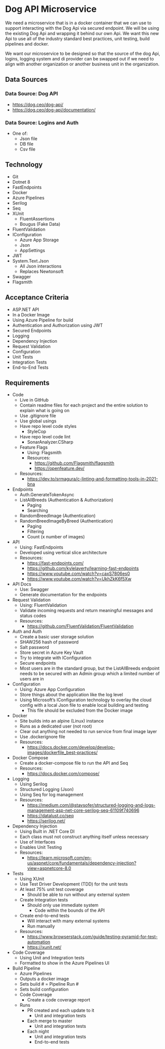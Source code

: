 # Dog API Microservice 

We need a microservice that is in a docker container that we can use to support interacting with the Dog Api via secured endpoint. We will be using the existing Dog Api and wrapping it behind our own Api. We want this new Api to use all of the industry standard best practices, unit testing, build pipelines and docker. 

We want our microservice to be designed so that the source of the dog Api, logins, logging system and di provider can be swapped out if we need to align with another organization or another business unit in the organization. 

## Data Sources
### Data Source: Dog API 

* https://dog.ceo/dog-api/ 
* https://dog.ceo/dog-api/documentation/ 

### Data Source: Logins and Auth 

* One of:
    * Json file 
    * DB file 
    * Csv file 

## Technology 

* Git 
* Dotnet 8
* FastEndpoints
* Docker 
* Azure Pipelines 
* Serilog 
* Seq
* XUnit 
    * FluentAssertions 
    * Bougus (Fake Data) 
* FluentValidation 
* IConfiguration 
    * Azure App Storage  
    * Json 
    * AppSettings 
* JWT 
* System.Text.Json 
    * All Json interactions 
    * Replaces Newtonsoft 
* Swagger 
* Flagsmith

## Acceptance Criteria 
* ASP.NET API 
* In a Docker Image 
* Using Azure Pipeline for build 
* Authentication and Authorization using JWT 
* Secured Endpoints 
* Logging 
* Dependency Injection 
* Request Validation 
* Configuration 
* Unit Tests 
* Integration Tests 
* End-to-End Tests 
 
## Requirements 

* Code 
    * Live in GitHub
    * Contain readme files for each project and the entire solution to explain what is going on 
    * Use .gitignore file 
    * Use global usings
    * Have repo level code styles 
        * StyleCop 
    * Have repo level code lint 
        * SonarAnalyzer.CSharp 
    * Feature Flags 
        * Using: Flagsmith
        * Resources: 
            * https://github.com/Flagsmith/flagsmith
            * https://openfeature.dev/
    * Resources: 
        * https://dev.to/srmagura/c-linting-and-formatting-tools-in-2021-bna 
* Endpoints 
    * Auth.GenerateTokenAsync 
    * ListAllBreeds (Authentication & Authorization) 
        * Paging 
        * Searching 
    * RandomBreedImage (Authentication) 
    * RandomBreedImageByBreed (Authentication) 
        * Paging 
        * Filtering 
        * Count (x number of images) 
* API 
    * Using: FastEndpoints 
    * Developed using vertical slice architecture
    * Resources: 
        * https://fast-endpoints.com/
        * https://github.com/kylelaverty/learning-fast-endpoints
        * https://www.youtube.com/watch?v=caxS7806es0
        * https://www.youtube.com/watch?v=UkhZkK6f5Xw
* API Docs 
    * Use: Swagger 
    * Generate documentation for the endpoints 
* Request Validation 
    * Using: FluentValidation 
    * Validate incoming requests and return meaningful messages and status codes 
    * Resources: 
        * https://github.com/FluentValidation/FluentValidation  
* Auth and Auth 
    * Create a basic user storage solution 
    * SHAW256 hash of password 
    * Salt password 
    * Store secret in Azure Key Vault 
    * Try to integrate with IConfiguration 
    * Secure endpoints 
    * Most users are in the standard group, but the ListAllBreeds endpoint needs to be secured with an Admin group which a limited number of users are in 
* Configuration 
    * Using: Azure App Configuration 
    * Store things about the application like the log level 
    * Using Microsoft’s IConfiguration technology to overlay the cloud config with a local Json file to enable local building and testing 
        * This file should be excluded from the Docker image 
* Docker 
    * Site builds into an alpine (Linux) instance 
    * Runs as a dedicated user (not root) 
    * Clear out anything not needed to run service from final image layer 
    * Use .dockerignore file 
    * Resources: 
        * https://docs.docker.com/develop/develop-images/dockerfile_best-practices/
* Docker Compose
    * Create a docker-compose file to run the API and Seq
    * Resources: 
        * https://docs.docker.com/compose/
* Logging 
    * Using Serilog 
    * Structured Logging (Json) 
    * Using Seq for log management 
    * Resources: 
        * https://medium.com/@stavsofer/structured-logging-and-logs-management-asp-net-core-serilog-seq-61109f740696 
        * https://datalust.co/seq 
        * https://serilog.net/ 
* Dependency Injection 
    * Using Built in .NET Core DI 
    * Each class must not construct anything itself unless necessary 
    * Use of Interfaces 
    * Enables Unit Testing 
    * Resources: 
        * https://learn.microsoft.com/en-us/aspnet/core/fundamentals/dependency-injection?view=aspnetcore-8.0
* Tests 
    * Using XUnit 
    * Use Test Driver Development (TDD) for the unit tests
    * At least 75% unit test coverage 
        * Should be able to run without any external system 
    * Create Integration tests 
        * Should only use immediate system
            * Code within the bounds of the API
    * Create end-to-end tests 
        * Will interact with many external systems 
        * Run manually 
    * Resources: 
        * https://www.browserstack.com/guide/testing-pyramid-for-test-automation 
        * https://xunit.net/  
* Code Coverage 
    * Using Unit and Integration tests 
    * Formatted to show in the Azure Pipelines UI 
* Build Pipeline 
    * Azure Pipelines 
    * Outputs a docker image
    * Sets build # = Pipeline Run # 
    * Sets build configuration 
    * Code Coverage 
        * Create a code coverage report 
    * Runs 
        * PR created and each update to it 
            * Unit and integration tests 
        * Each merge to master 
            * Unit and integration tests 
        * Each night 
            * Unit and integration tests
            * End-to-end tests 